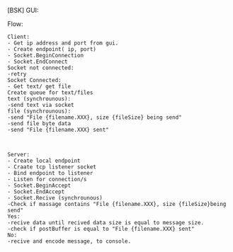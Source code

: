 [BSK]
GUI:


Flow:

	Client:
	- Get ip address and port from gui.
	- Create endpoint( ip, port)
	- Socket.BeginConnection
	- Socket.EndConnect 
	Socket not connected:
	-retry
	Socket Connected:
	- Get text/ get file
	Create queue for text/files
	text (synchrounous):
	-send text via socket
	file (synchrounous):
	-send "File {filename.XXX}, size {fileSize} being send"
	-send file byte data
	-send "File {filename.XXX} sent"



	Server:
	- Create local endpoint
	- Craate tcp listener socket
	- Bind endpoint to listener
	- Listen for connection/s
	- Socket.BeginAccept
	- Socket.EndAccept
	- Socket.Recive (synchrounous)
	-Check if massage contains "File {filename.XXX}, size {fileSize}being send"
	Yes:
	-recive data until recived data size is equal to message size.
	-check if postBuffer is equal to "File {filename.XXX} sent"
	No:
	-recive and encode message, to console.